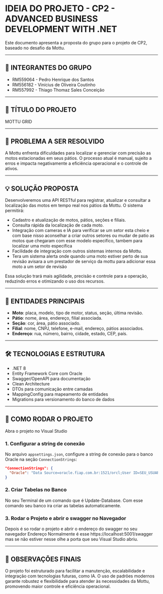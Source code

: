# IDEIA DO PROJETO - CP2 - ADVANCED BUSINESS DEVELOPMENT WITH .NET

Este documento apresenta a proposta do grupo para o projeto de CP2, baseado no desafio da Mottu.

---

## 👥 INTEGRANTES DO GRUPO

- RM559064 - Pedro Henrique dos Santos
- RM556182 - Vinícius de Oliveira Coutinho
- RM557992 - Thiago Thomaz Sales Conceição

---

## 📘 TÍTULO DO PROJETO

MOTTU GRID

---

## 🎯 PROBLEMA A SER RESOLVIDO

A Mottu enfrenta dificuldades para localizar e gerenciar com precisão as motos estacionadas em seus pátios. O processo atual é manual, sujeito a erros e impacta negativamente a eficiência operacional e o controle de ativos.

---

## 💡 SOLUÇÃO PROPOSTA

Desenvolveremos uma API RESTful para registrar, atualizar e consultar a localização das motos em tempo real nos pátios da Mottu. O sistema permitirá:

- Cadastro e atualização de motos, pátios, seções e filiais.
- Consulta rápida da localização de cada moto.
- Integração com cameras e IA para verificar se um setor esta cheio e com base nisso aconselhar a criar outros setores ou mudar de patio as motos que chegaram com esse modelo especifico, tambem para localizar uma moto especifica
- Facilidade de integração com outros sistemas internos da Mottu.
- Tera um sistema alerta onde quando uma moto estiver perto de sua revisão avisara a um prestador de serviço da mottu para adicionar essa moto a um setor de revisão

Essa solução trará mais agilidade, precisão e controle para a operação, reduzindo erros e otimizando o uso dos recursos.

---

## 📐 ENTIDADES PRINCIPAIS

- **Moto**: placa, modelo, tipo de motor, status, seção, última revisão.
- **Pátio**: nome, área, endereço, filial associada.
- **Seção**: cor, área, pátio associado.
- **Filial**: nome, CNPJ, telefone, e-mail, endereço, pátios associados.
- **Endereço**: rua, número, bairro, cidade, estado, CEP, país.

---

## 🛠 TECNOLOGIAS E ESTRUTURA

- .NET 8
- Entity Framework Core com Oracle
- Swagger/OpenAPI para documentação
- Clean Architecture
- DTOs para comunicação entre camadas
- MappingConfig para mapeamento de entidades
- Migrations para versionamento do banco de dados

---

## 🚀 COMO RODAR O PROJETO

Abra o projeto no Visual Studio 

### 1. Configurar a string de conexão

No arquivo `appsettings.json`, configure a string de conexão para o banco Oracle na seção `ConnectionStrings`:

```json
"ConnectionStrings": {
  "Oracle": "Data Source=oracle.fiap.com.br:1521/orcl;User ID=SEU_USUARIO;Password=SUA_SENHA;"
}
```
### 2. Criar Tabelas no Banco
No seu Terminal de um comando que é Update-Database.
Com esse comando seu banco ira criar as tabelas automaticamente.

### 3. Rodar o Projeto e abrir o swagger no Navegador

Depois é so rodar o projeto e abrir o endereço do swagger no seu navegador
Endereço Normalmente é esse https://localhost:5001/swagger mas se não estiver nesse olhe a porta que seu Visual Studio abriu.

---

## 📌 OBSERVAÇÕES FINAIS

O projeto foi estruturado para facilitar a manutenção, escalabilidade e integração com tecnologias futuras, como IA. O uso de padrões modernos garante robustez e flexibilidade para atender às necessidades da Mottu, promovendo maior controle e eficiência operacional.
